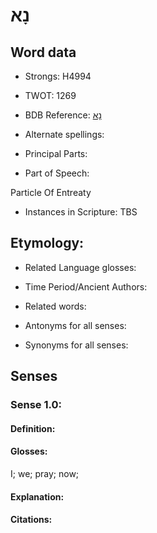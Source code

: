 # נָא

<!-- Status: S2="NeedsEdits" -->
<!-- Lexica used for edits:   -->

## Word data

* Strongs: H4994

* TWOT: 1269

* BDB Reference: [נָא](rc://en/bdb/dict/n.ab.aa)

* Alternate spellings:

* Principal Parts:

* Part of Speech:

Particle Of Entreaty

* Instances in Scripture: TBS

## Etymology:

* Related Language glosses:

* Time Period/Ancient Authors:

* Related words:

* Antonyms for all senses:

* Synonyms for all senses:

## Senses

### Sense 1.0:

#### Definition:

#### Glosses:

I; we; pray; now; 

#### Explanation:

#### Citations:



